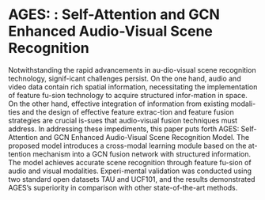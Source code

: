 # AGES: : Self-Attention and GCN Enhanced Audio-Visual Scene Recognition
Notwithstanding the rapid advancements in au-dio-visual scene recognition technology, signif-icant challenges persist. On the one hand, audio and video data contain rich spatial information, necessitating the implementation of feature fu-sion technology to acquire structured infor-mation in space. On the other hand, effective integration of information from existing modali-ties and the design of effective feature extrac-tion and feature fusion strategies are crucial is-sues that audio-visual fusion techniques must address. In addressing these impediments, this paper puts forth AGES: Self-Attention and GCN Enhanced Audio-Visual Scene Recognition Model. The proposed model introduces a cross-modal learning module based on the at-tention mechanism into a GCN fusion network with structured information. The model achieves accurate scene recognition through feature fu-sion of audio and visual modalities. Experi-mental validation was conducted using two standard open datasets TAU and UCF101, and the results demonstrated AGES’s superiority in comparison with other state-of-the-art methods.
